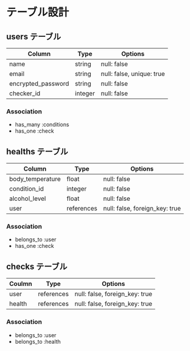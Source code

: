 # テーブル設計

## users テーブル

| Column             | Type    | Options                   |
| ------------------ | ------- | ------------------------- |
| name               | string  | null: false               |
| email              | string  | null: false, unique: true |
| encrypted_password | string  | null: false               |
| checker_id         | integer | null: false               |

### Association

- has_many :conditions
- has_one :check

## healths テーブル

| Column           | Type       | Options                        |
| ---------------- | ---------- | ------------------------------ |
| body_temperature | float      | null: false                    |
| condition_id     | integer    | null: false                    |
| alcohol_level    | float      | null: false                    |
| user             | references | null: false, foreign_key: true |

### Association

- belongs_to :user
- has_one :check

## checks テーブル

| Coulmn | Type       | Options                        |
| ------ | ---------- | ------------------------------ |
| user   | references | null: false, foreign_key: true |
| health | references | null: false, foreign_key: true |

### Association

- belongs_to :user
- belongs_to :health